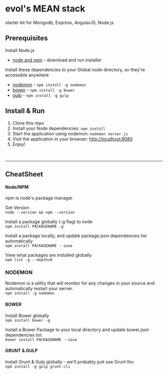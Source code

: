 # evol's MEAN stack
starter kit for Mongodb, Express, AngularJS, Node.js

## Prerequisites
Install Node.js
- [node and npm](http://nodejs.org/) - download and run installer

Install these dependencies to your Global node directory, so they're accessible anywhere
- [nodemon](http://nodemon.io/) - `npm install -g nodemon`
- [bower](http://bower.io) - `npm install -g bower`
- [gulp](http://gulpjs.com/) - `npm install -g gulp`


## Install & Run

1. Clone this repo
2. Install your Node dependencies: `npm install`
4. Start the application using nodemon: `nodemon server.js`
5. Visit the application in your browser: [http://localhost:8080](http://localhost:8080)
6. Enjoy!
<br>

---

## CheatSheet

#### Node/NPM
npm is node's package manager

Get Version<br>
`node --version && npm --version`

Install a package globally (-g flag) to node<br>
`npm install PACKAGENAME -g`

Install a package locally, and update package.json dependencies list automatically<br>
`npm install PACKAGENAME --save`

View what packages are installed globally<br>
`npm list -g --depth=0`


### NODEMON
Nodemon is a utility that will monitor for any changes in your source and automatically restart your server.<br>
`npm install -g nodemon`


#### BOWER

Install Bower globally<br>
`npm install bower -g`

Install a Bower Package to your local directory and update bower.json dependencies  list <br>
`bower install PACKAGENAME --save`




#### GRUNT & GULP

Install Grunt & Gulp globally - we'll probably just use Grunt tho<br>
`npm install -g gulp grunt-cli`
